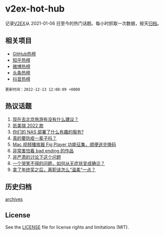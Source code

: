 # v2ex-hot-hub

 记录[V2EX](https://www.v2ex.com/)从 2021-01-06 日至今的热门话题。每小时抓取一次数据，按天[归档](archives)。
 
 ## 相关项目

- [GitHub热榜](https://github.com/snaildev/github-hot-hub)
- [知乎热榜](https://github.com/snaildev/zhihu-hot-hub)
- [微博热榜](https://github.com/snaildev/weibo-hot-hub)
- [头条热榜](https://github.com/snaildev/toutiao-hot-hub)
- [抖音热榜](https://github.com/snaildev/douyin-hot-hub)


 `更新时间：2022-12-13 12:08:09 +0800`

## 热议话题

1. [现在去北京旅游有没有什么建议？](https://www.v2ex.com/t/901925)
1. [凯美瑞 2022 款](https://www.v2ex.com/t/901910)
1. [你们的 NAS 部署了什么有趣的服务?](https://www.v2ex.com/t/901954)
1. [真的要防疫一辈子吗？](https://www.v2ex.com/t/902105)
1. [Mac 视频播放器 Fig Player 功能征集，顺便送兑换码](https://www.v2ex.com/t/901988)
1. [非常害怕看 bad ending 的作品](https://www.v2ex.com/t/902007)
1. [非严肃的讨论下这个问题](https://www.v2ex.com/t/901955)
1. [一个哭笑不得的问题，如何从无症状变成确诊？](https://www.v2ex.com/t/902098)
1. [拿了年终奖之后，离职该怎么“温柔”一点？](https://www.v2ex.com/t/901944)

## 历史归档

[archives](archives)

## License

See the [LICENSE](LICENSE) file for license rights and limitations (MIT).
